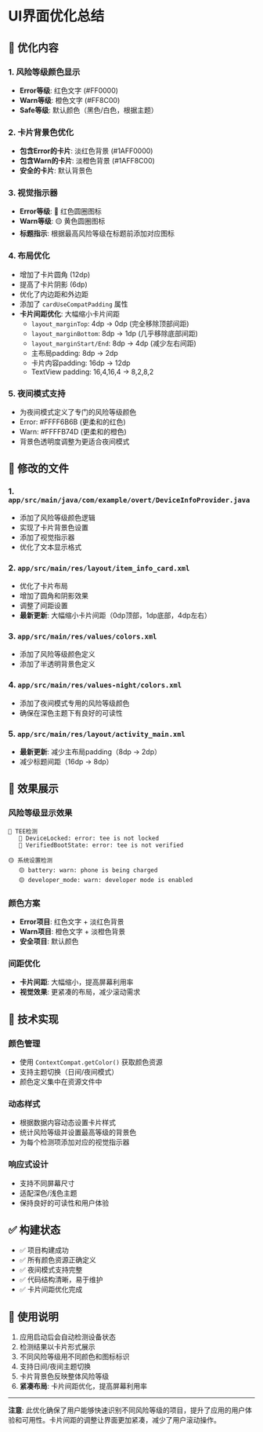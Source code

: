 # UI界面优化总结

## 🎨 优化内容

### 1. 风险等级颜色显示
- **Error等级**: 红色文字 (#FF0000)
- **Warn等级**: 橙色文字 (#FF8C00) 
- **Safe等级**: 默认颜色（黑色/白色，根据主题）

### 2. 卡片背景色优化
- **包含Error的卡片**: 淡红色背景 (#1AFF0000)
- **包含Warn的卡片**: 淡橙色背景 (#1AFF8C00)
- **安全的卡片**: 默认背景色

### 3. 视觉指示器
- **Error等级**: 🔴 红色圆圈图标
- **Warn等级**: 🟡 黄色圆圈图标
- **标题指示**: 根据最高风险等级在标题前添加对应图标

### 4. 布局优化
- 增加了卡片圆角 (12dp)
- 提高了卡片阴影 (6dp)
- 优化了内边距和外边距
- 添加了 `cardUseCompatPadding` 属性
- **卡片间距优化**: 大幅缩小卡片间距
  - `layout_marginTop`: 4dp → 0dp (完全移除顶部间距)
  - `layout_marginBottom`: 8dp → 1dp (几乎移除底部间距)
  - `layout_marginStart/End`: 8dp → 4dp (减少左右间距)
  - 主布局padding: 8dp → 2dp
  - 卡片内容padding: 16dp → 12dp
  - TextView padding: 16,4,16,4 → 8,2,8,2

### 5. 夜间模式支持
- 为夜间模式定义了专门的风险等级颜色
- Error: #FFFF6B6B (更柔和的红色)
- Warn: #FFFFB74D (更柔和的橙色)
- 背景色透明度调整为更适合夜间模式

## 📁 修改的文件

### 1. `app/src/main/java/com/example/overt/DeviceInfoProvider.java`
- 添加了风险等级颜色逻辑
- 实现了卡片背景色设置
- 添加了视觉指示器
- 优化了文本显示格式

### 2. `app/src/main/res/layout/item_info_card.xml`
- 优化了卡片布局
- 增加了圆角和阴影效果
- 调整了间距设置
- **最新更新**: 大幅缩小卡片间距（0dp顶部，1dp底部，4dp左右）

### 3. `app/src/main/res/values/colors.xml`
- 添加了风险等级颜色定义
- 添加了半透明背景色定义

### 4. `app/src/main/res/values-night/colors.xml`
- 添加了夜间模式专用的风险等级颜色
- 确保在深色主题下有良好的可读性

### 5. `app/src/main/res/layout/activity_main.xml`
- **最新更新**: 减少主布局padding（8dp → 2dp）
- 减少标题间距（16dp → 8dp）

## 🎯 效果展示

### 风险等级显示效果
```
🔴 TEE检测
   🔴 DeviceLocked: error: tee is not locked
   🔴 VerifiedBootState: error: tee is not verified

🟡 系统设置检测
   🟡 battery: warn: phone is being charged
   🟡 developer_mode: warn: developer mode is enabled
```

### 颜色方案
- **Error项目**: 红色文字 + 淡红色背景
- **Warn项目**: 橙色文字 + 淡橙色背景
- **安全项目**: 默认颜色

### 间距优化
- **卡片间距**: 大幅缩小，提高屏幕利用率
- **视觉效果**: 更紧凑的布局，减少滚动需求

## 🔧 技术实现

### 颜色管理
- 使用 `ContextCompat.getColor()` 获取颜色资源
- 支持主题切换（日间/夜间模式）
- 颜色定义集中在资源文件中

### 动态样式
- 根据数据内容动态设置卡片样式
- 统计风险等级并设置最高等级的背景色
- 为每个检测项添加对应的视觉指示器

### 响应式设计
- 支持不同屏幕尺寸
- 适配深色/浅色主题
- 保持良好的可读性和用户体验

## ✅ 构建状态
- ✅ 项目构建成功
- ✅ 所有颜色资源正确定义
- ✅ 夜间模式支持完整
- ✅ 代码结构清晰，易于维护
- ✅ 卡片间距优化完成

## 🚀 使用说明
1. 应用启动后会自动检测设备状态
2. 检测结果以卡片形式展示
3. 不同风险等级用不同颜色和图标标识
4. 支持日间/夜间主题切换
5. 卡片背景色反映整体风险等级
6. **紧凑布局**: 卡片间距优化，提高屏幕利用率

---

**注意**: 此优化确保了用户能够快速识别不同风险等级的项目，提升了应用的用户体验和可用性。卡片间距的调整让界面更加紧凑，减少了用户滚动操作。 